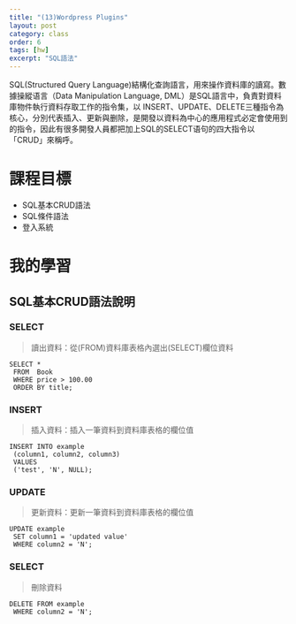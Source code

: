 ```yaml
---
title: "(13)Wordpress Plugins"
layout: post
category: class
order: 6
tags: [hw]
excerpt: "SQL語法"
---
```

SQL(Structured Query Language)結構化查詢語言，用來操作資料庫的讀寫。數據操縱语言（Data Manipulation Language, DML）是SQL語言中，負責對資料庫物件執行資料存取工作的指令集，以 INSERT、UPDATE、DELETE三種指令為核心，分別代表插入、更新與删除，是開發以資料為中心的應用程式必定會使用到的指令，因此有很多開發人員都把加上SQL的SELECT语句的四大指令以「CRUD」來稱呼。

# 課程目標
- SQL基本CRUD語法
- SQL條件語法
- 登入系統

# 我的學習

## SQL基本CRUD語法說明
### SELECT
> 讀出資料：從(FROM)資料庫表格內選出(SELECT)欄位資料
```
SELECT *
 FROM  Book
 WHERE price > 100.00
 ORDER BY title;
```
### INSERT
> 插入資料：插入一筆資料到資料庫表格的欄位值
```
INSERT INTO example
 (column1, column2, column3)
 VALUES
 ('test', 'N', NULL);
```
### UPDATE
> 更新資料：更新一筆資料到資料庫表格的欄位值
```
UPDATE example
 SET column1 = 'updated value'
 WHERE column2 = 'N';
```
### SELECT
> 刪除資料
```
DELETE FROM example
 WHERE column2 = 'N';
```


[1]: https://github.com/        "GitHub"
[2]: https://pages.github.com/  "GitHub Pages"
[3]: https://jekyllrb.com/      "Jekyll"
[4]: http://markdown.tw         "Markdown文件"
[5]: http://dillinger.io/       "Dillinger"








